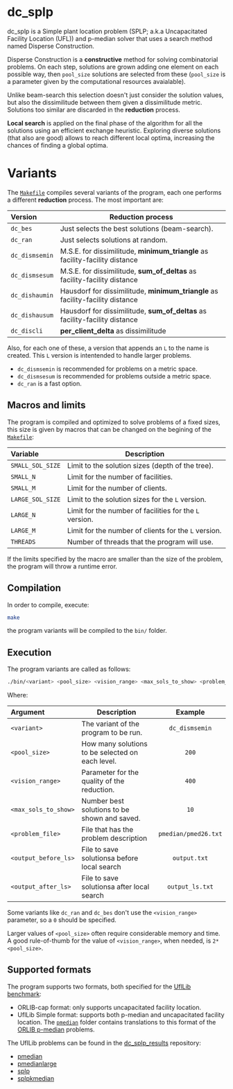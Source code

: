 # dc_splp

dc_splp is a Simple plant location problem (SPLP; a.k.a Uncapacitated Facility Location (UFL)) and p-median solver that uses a search method named Disperse Construction.

Disperse Construction is a **constructive** method for solving combinatorial problems.
On each step, solutions are grown adding one element on each possible way, then `pool_size` solutions are selected from these (`pool_size` is a parameter given by the computational resources avaialable).

Unlike beam-search this selection doesn't just consider the solution values, but also the dissimilitude between them given a dissimilitude metric.
Solutions too similar are discarded in the **reduction** process. 

**Local search** is applied on the final phase of the algorithm for all the solutions using an efficient exchange heuristic.
Exploring diverse solutions (that also are good) allows to reach different local optima, increasing the chances of finding a global optima.

# Variants

The [`Makefile`](./Makefile) compiles several variants of the program, each one performs a different **reduction** process.
The most important are:

| Version  | Reduction process |
| :------- | ----------- |
| `dc_bes` | Just selects the best solutions (beam-search). |
| `dc_ran` | Just selects solutions at random. |
| `dc_dismsemin` | M.S.E. for dissimilitude, **minimum_triangle** as facility-facility distance |
| `dc_dismsesum` | M.S.E. for dissimilitude, **sum_of_deltas** as facility-facility distance |
| `dc_dishaumin` | Hausdorf for dissimilitude, **minimum_triangle** as facility-facility distance |
| `dc_dishausum` | Hausdorf for dissimilitude, **sum_of_deltas** as facility-facility distance |
| `dc_discli`    | **per_client_delta** as dissimilitude |

Also, for each one of these, a version that appends an `L` to the name is created. This `L` version is intentended to handle larger problems.

* `dc_dismsemin` is recommended for problems on a metric space.
* `dc_dismsesum` is recommended for problems outside a metric space.
* `dc_ran` is a fast option.

## Macros and limits

The program is compiled and optimized to solve problems of a fixed sizes, this size is given by macros that can be changed on the begining of the [`Makefile`](./Makefile):

| Variable  | Description |
| :------- | ----------- |
| `SMALL_SOL_SIZE` | Limit to the solution sizes (depth of the tree). |
| `SMALL_N` | Limit for the number of facilities. |
| `SMALL_M` | Limit for the number of clients. |
| `LARGE_SOL_SIZE` | Limit to the solution sizes for the `L` version. |
| `LARGE_N` | Limit for the number of facilities for the `L` version. |
| `LARGE_M` | Limit for the number of clients for the `L` version. |
| `THREADS` | Number of threads that the program will use. |

If the limits specified by the macro are smaller than the size of the problem, the program will throw a runtime error.

## Compilation

In order to compile, execute:
```bash
make
```
the program variants will be compiled to the `bin/` folder.

## Execution

The program variants are called as follows:

```bash
./bin/<variant> <pool_size> <vision_range> <max_sols_to_show> <problem_file> <output_before_ls> <output_after_ls>
```
Where:

| Argument  | Description | Example |
| :------- | ----------- | :--------: |
| `<variant>` | The variant of the program to be run. | `dc_dismsemin` |
| `<pool_size>` | How many solutions to be selected on each level. | `200` |
| `<vision_range>` | Parameter for the quality of the reduction. | `400` |
| `<max_sols_to_show>` | Number best solutions to be shown and saved. | `10` |
| `<problem_file>` | File that has the problem description | `pmedian/pmed26.txt` |
| `<output_before_ls>` | File to save solutionsa before local search | `output.txt` |
| `<output_after_ls>` | File to save solutionsa after local search | `output_ls.txt` |

Some variants like `dc_ran` and `dc_bes` don't use the `<vision_range>` parameter, so a `0` should be specified.

Larger values of `<pool_size>` often require considerable memory and time. A good rule-of-thumb for the value of `<vision_range>`, when needed, is `2*<pool_size>`.

## Supported formats

The program supports two formats, both specified for the [UflLib benchmark](https://resources.mpi-inf.mpg.de/departments/d1/projects/benchmarks/UflLib/data-format.html):

* ORLIB-cap format: only supports uncapacitated facility location.
* UflLib Simple format: supports both p-median and uncapacitated facility location.
  The [`pmedian`](./pmedian) folder contains translations to this format of the [ORLIB p-median](http://people.brunel.ac.uk/~mastjjb/jeb/orlib/pmedinfo.html) problems.

The UflLib problems can be found in the [dc_splp_results](https://github.com/autopawn/dc_splp_results) repository:
* [pmedian](https://github.com/autopawn/dc_splp_results/tree/master/pmedian)
* [pmedianlarge](https://github.com/autopawn/dc_splp_results/tree/master/pmedianlarge)
* [splp](https://github.com/autopawn/dc_splp_results/tree/master/splp)
* [splpkmedian](https://github.com/autopawn/dc_splp_results/tree/master/splpkmedian)
